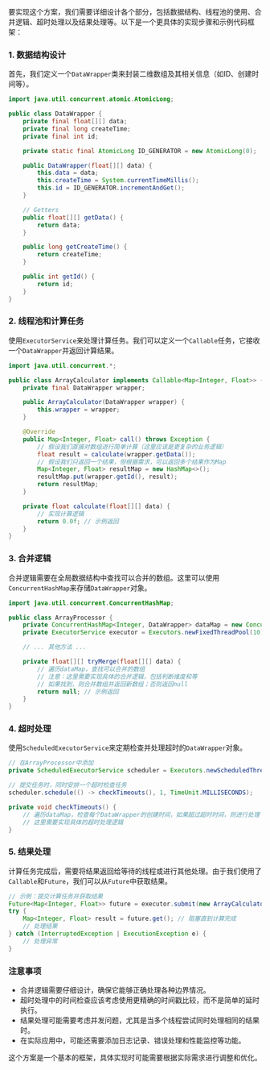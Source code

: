 要实现这个方案，我们需要详细设计各个部分，包括数据结构、线程池的使用、合并逻辑、超时处理以及结果处理等。以下是一个更具体的实现步骤和示例代码框架：

### 1. 数据结构设计

首先，我们定义一个`DataWrapper`类来封装二维数组及其相关信息（如ID、创建时间等）。

```java
import java.util.concurrent.atomic.AtomicLong;

public class DataWrapper {
    private final float[][] data;
    private final long createTime;
    private final int id;

    private static final AtomicLong ID_GENERATOR = new AtomicLong(0);

    public DataWrapper(float[][] data) {
        this.data = data;
        this.createTime = System.currentTimeMillis();
        this.id = ID_GENERATOR.incrementAndGet();
    }

    // Getters
    public float[][] getData() {
        return data;
    }

    public long getCreateTime() {
        return createTime;
    }

    public int getId() {
        return id;
    }
}
```

### 2. 线程池和计算任务

使用`ExecutorService`来处理计算任务。我们可以定义一个`Callable`任务，它接收一个`DataWrapper`并返回计算结果。

```java
import java.util.concurrent.*;

public class ArrayCalculator implements Callable<Map<Integer, Float>> {
    private final DataWrapper wrapper;

    public ArrayCalculator(DataWrapper wrapper) {
        this.wrapper = wrapper;
    }

    @Override
    public Map<Integer, Float> call() throws Exception {
        // 假设我们直接对数组进行简单计算（这里应该是更复杂的业务逻辑）
        float result = calculate(wrapper.getData());
        // 假设我们只返回一个结果，但根据需求，可以返回多个结果作为Map
        Map<Integer, Float> resultMap = new HashMap<>();
        resultMap.put(wrapper.getId(), result);
        return resultMap;
    }

    private float calculate(float[][] data) {
        // 实现计算逻辑
        return 0.0f; // 示例返回
    }
}
```

### 3. 合并逻辑

合并逻辑需要在全局数据结构中查找可以合并的数组。这里可以使用`ConcurrentHashMap`来存储`DataWrapper`对象。

```java
import java.util.concurrent.ConcurrentHashMap;

public class ArrayProcessor {
    private ConcurrentHashMap<Integer, DataWrapper> dataMap = new ConcurrentHashMap<>();
    private ExecutorService executor = Executors.newFixedThreadPool(10);

    // ... 其他方法 ...

    private float[][] tryMerge(float[][] data) {
        // 遍历dataMap，查找可以合并的数组
        // 注意：这里需要实现具体的合并逻辑，包括判断维度和等
        // 如果找到，则合并数组并返回新数组；否则返回null
        return null; // 示例返回
    }
}
```

### 4. 超时处理

使用`ScheduledExecutorService`来定期检查并处理超时的`DataWrapper`对象。

```java
// 在ArrayProcessor中添加
private ScheduledExecutorService scheduler = Executors.newScheduledThreadPool(1);

// 提交任务时，同时安排一个超时检查任务
scheduler.schedule(() -> checkTimeouts(), 1, TimeUnit.MILLISECONDS);

private void checkTimeouts() {
    // 遍历dataMap，检查每个DataWrapper的创建时间，如果超过超时时间，则进行处理
    // 这里需要实现具体的超时处理逻辑
}
```

### 5. 结果处理

计算任务完成后，需要将结果返回给等待的线程或进行其他处理。由于我们使用了`Callable`和`Future`，我们可以从`Future`中获取结果。

```java
// 示例：提交计算任务并获取结果
Future<Map<Integer, Float>> future = executor.submit(new ArrayCalculator(wrapper));
try {
    Map<Integer, Float> result = future.get(); // 阻塞直到计算完成
    // 处理结果
} catch (InterruptedException | ExecutionException e) {
    // 处理异常
}
```

### 注意事项

- 合并逻辑需要仔细设计，确保它能够正确处理各种边界情况。
- 超时处理中的时间检查应该考虑使用更精确的时间戳比较，而不是简单的延时执行。
- 结果处理可能需要考虑并发问题，尤其是当多个线程尝试同时处理相同的结果时。
- 在实际应用中，可能还需要添加日志记录、错误处理和性能监控等功能。

这个方案是一个基本的框架，具体实现时可能需要根据实际需求进行调整和优化。